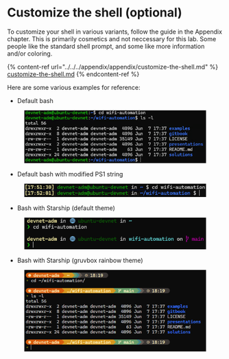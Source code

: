 # Customize the shell (optional)

To customize your shell in various variants, follow the guide in the Appendix chapter. This is primarily cosmetics and not neccessary for this lab. Some people like the standard shell prompt, and some like more information and/or coloring.

{% content-ref url="../../../appendix/appendix/customize-the-shell.md" %}
[customize-the-shell.md](../../../appendix/appendix/customize-the-shell.md)
{% endcontent-ref %}

Here are some various examples for reference:

* Default bash

<figure><img src="../../../.gitbook/assets/image (6) (1) (1) (1) (1).png" alt=""><figcaption></figcaption></figure>

* Default bash with modified PS1 string

<figure><img src="../../../.gitbook/assets/image (29) (1) (1).png" alt=""><figcaption></figcaption></figure>

* Bash with Starship (default theme)

<figure><img src="../../../.gitbook/assets/image (1) (1) (1) (1) (1).png" alt=""><figcaption></figcaption></figure>

* Bash with Starship (gruvbox rainbow theme)

<figure><img src="../../../.gitbook/assets/image (3) (1) (1) (1) (1).png" alt=""><figcaption></figcaption></figure>
